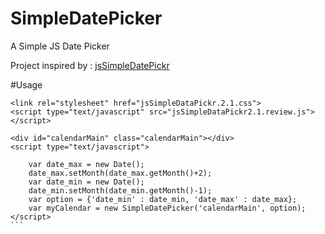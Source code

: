 # SimpleDatePicker
A Simple JS Date Picker

Project inspired by : [jsSimpleDatePickr](https://blog.niap3d.com/calendrier-javascript/)

#Usage 
``````
<link rel="stylesheet" href="jsSimpleDataPickr.2.1.css">
<script type="text/javascript" src="jsSimpleDataPickr2.1.review.js"></script>

<div id="calendarMain" class="calendarMain"></div>
<script type="text/javascript">

    var date_max = new Date();
    date_max.setMonth(date_max.getMonth()+2);
    var date_min = new Date();
    date_min.setMonth(date_min.getMonth()-1);
    var option = {'date_min' : date_min, 'date_max' : date_max};
    var myCalendar = new SimpleDatePicker('calendarMain', option);
</script>
```